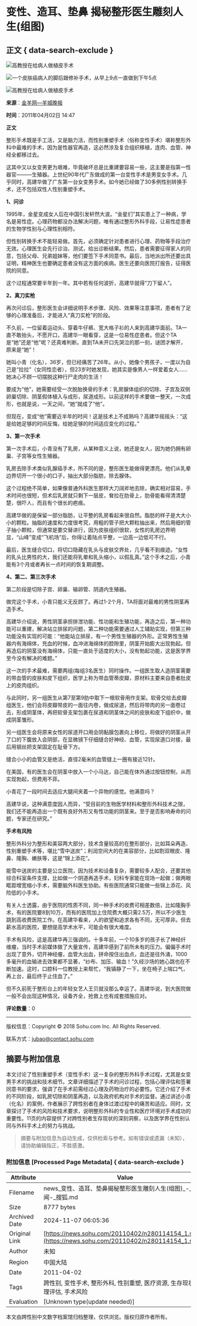 # 变性、造耳、垫鼻 揭秘整形医生雕刻人生(组图)

## 正文 { data-search-exclude }


![高教授在给病人做植皮手术](https://photocdn.sohu.com/20110402/Img280114162.jpg)

![一个皮肤癌病人的脚后跟修补手术，从早上9点一直做到下午5点](https://photocdn.sohu.com/20110402/Img280114161.jpg)

![高教授在给病人做植皮手术](https://photocdn.sohu.com/20110402/Img280114163.jpg)

**来源**：[金羊网—羊城晚报](https://www.ycwb.com/ePaper/ycwb/html/2011-04/02/content_1077412.htm)

**时间**：2011年04月02日 14:47

**正文**

整形手术既是手工活，又是脑力活，而性别重塑手术（俗称变性手术）堪称整形外科中最难的手术，因为是性器官再造，这必然涉及复合组织移植，连肉、血管、神经全都移过去。

这其中又以女变男更为艰难，毕竟破坏总是比重建要容易一些，这主要是指第一性器官———生殖器。上世纪90年代广东做成的第一台变性手术是男变女手术。几乎同时，高建华做了广东第一台女变男手术。如今她已经做了30多例性别转换手术，还不包括双性人性别重塑手术。

**1、问诊**

1995年，金星变成女人后在中国引发轩然大波。“金星们”其实患上了一种病，学名是易性症。心理药物都没办法解决问题，唯有通过整形外科手段，让易性症患者的生物学性别与心理性别相符。

但性别转换手术不能轻易做。首先，必须确定针对患者进行心理、药物等手段治疗无效。心理医生会先行诊治、测试，给出诊断结果。然后，患者需要征得家人的同意，包括父母、兄弟姐妹等，他们要签下手术同意书。最后，当地派出所还要出具证明，精神医生也要确定患者没有这方面的疾病。医生还要向医院打报告，征得医院的同意。

这个过程通常要半年到一年。其中若有任何波折，高建华就得“刀下留人”。

**2、真刀实枪**

再次问诊后，整形医生会详细说明手术步骤、风险、效果等注意事项，患者有了足够的心理准备后，才能进入“真刀实枪”的阶段。

不久前，一位留着运动头、穿着牛仔裤、宽大格子衫的人来到高建华面前。TA一直不敢抬头，不愿开口，高建华一眼看穿，这是一位易性症患者。但这个TA是“她”还是“他”呢？还真难判断。直到TA未开口先哭泣的那一刻，谜团才解开，原来是“她”！

她叫小青（化名），36岁，但已经痛苦了26年。从小，她像个男孩子，一度以为自己是“拉拉”（女同性恋者），但23岁时她发现，她其实是像男人一样爱着女人……她决心不顾一切摆脱这种行尸走肉的生活！

要成为“他”，她需要经受一次脱胎换骨的手术：乳房腺体组织的切除、子宫及双侧卵巢切除、阴茎假体植入与成形，尿道成形。以前这样的手术要做一整天，一次成形，也就是说，一天之间，“她”就成了“他”。

但现在，变成“他”需要近半年的时间！这是技术上不成熟吗？高建华摇摇头：“这是给她足够的时间反悔，给她足够的时间适应变化的过程。”

**3、第一次手术**

第一次手术后，小青没有了乳房，从某种意义上说，她还是女人，因为她仍拥有卵巢、子宫等女性生殖器。

乳房去除手术类似乳腺癌手术，所不同的是，整形医生能做得更漂亮。他们从乳晕边界切开一个很小的口子，抽出大部分脂肪，除去腺体。

这个过程绝不简单，如果像普通外科医生那样大刀阔斧地去除，确实相对容易，手术时间也很短，但术后乳房就只剩下一层皮，耷拉在肋骨上，肋骨能看得清清楚楚，很吓人，而且有个很长的疤痕。

高建华做的是保留一部分脂肪，让平整的乳房看起来很自然。脂肪的样子是大大小小的颗粒。抽脂的速度和力度很考究，用粗的管子把大颗粒抽出来，然后用细的管子抽小颗粒，但通常是要交替进行，因为皮肤组织很软，女性的乳房边界明显，“山峰”变成“飞机场”后，你得让着陆点平整，一边高一边低可不行。

最后，医生缝合切口，将切口隐藏在乳头与皮肤交界处，几乎看不到痕迹。“女性的乳头比男性的大，我们还能将乳晕和乳头缩小，以假乱真。”这个手术之后，小青能有3个月或者再长一点时间的恢复期调整。

**4、第二、第三次手术**

第二阶段是切除子宫、卵巢、输卵管、阴道内生殖器。

做完这个手术，小青只能义无反顾了。再过1-2个月，TA将面对最难的男性阴茎再造手术。

高建华介绍说，男性阴茎承担排泄功能、性功能和生殖功能，再造之后，第一种功能可以重建，解决站立排尿的问题，第二种功能需要通过人工辅助实现，但第三种功能没有实现的可能：“他能站立排尿，有一个男性生殖器的外形。正常男性生殖器内有海绵体，充血的时候，血冲进海绵体的腔隙里，阴茎开始膨大出现勃起。但再造后的阴茎没有海绵体，只能一直处于适度的大小，没有勃起功能，这是医学界至今没有解决的难题。”

这一次的手术最难，需要两组(每组3名医生）同时操作。一组医生取人造阴茎需要的带血管的皮肤和皮下组织，医学上称为带血管蒂皮瓣，原材料主要来自患者肚皮上的皮肉组织。

与此同时，另一组医生从第7至第9肋中取下一根软骨用作支架。软骨交给去皮瓣组医生，他们会将皮瓣带皮的一面往内卷，做成尿道，然后将带肉的另一面卷过去，形成阴茎体，再把软骨支架包裹在尿道和阴茎体之间的皮肤和皮下组织中，做成阴茎雏形。

另一组医生会将原来女性的尿道开口用会阴黏膜包裹向上移位，将做好的阴茎从开了口的下腹放入会阴部，在显微镜下仔细缝合好神经、血管，实现尿道口对接，最后用钢丝把支架固定在耻骨下方。

缝合小小的血管又是绝活，直径2毫米的血管缝上一圈有接近12针。

在美国，有的医生会在阴茎中放入一个小马达，自己能在体外通过按钮控制，从而实现勃起，但费用不菲。

小青花了一段时间去适应大腿间夹着一个异物的感觉。他满意吗？

高建华说，这种满意度因人而异，“受目前的生物医学材料和整形外科技术之限，我们还不能再造出一个既有良好外形又有性功能的阴茎来。至于是否影响寿命的问题，专家还在研究。”

**手术有风险**

整形外科分为整形和美容两大部分，技术含量较高的在整形部分，比如耳朵再造、性别重塑手术等，堪比“雪中送炭”；利润空间大的在美容部分，比如割双眼皮、隆鼻、隆胸、嫩肤等，这是“锦上添花”。

能雪中送炭的主要是公立医院，因为技术和设备复杂，需要较多人配合，还要其他综合科室条件支撑，比如做一个阴道再造手术，妇科专家能在现场一起做；做两眼眶距增宽缩小手术，需要脑外科医生协助。有些医院通常只能做一些锦上添花、风险低的小手术。

有关人士透露，由于医院的性质不同，同一种手术的收费可相差数倍，比如隆胸手术，有的医院要8到10万，而有的医院加上住院费大概只需2.5万，所以不少医生跳到高收费医院工作。在高建华看来，人的欲望和追求各有不同，无可厚非。但去薪水高的医院，要想提高学术水平，可能会有很大难度。

手术有风险，这是高建华再三强调的。十多年前，一个10多岁的孩子长了神经纤维瘤，当时手术前媒体做了大量宣传，高建华感到了前所未有的压力。偏偏手术时出现了意外，切开神经瘤，血管大出血，拼命按住出血点，血还是往外涌，1000多毫升的血输进去效果都不显著，“纱布、加压、输血！”久经沙场的她心跳也在不断加速。这时，口腔科一位教授上来帮忙，“我镇静了一下，坐在椅子上喘口气，再上台，最后终于止住血了。”

但不久前死于整形台上的年轻女艺人王贝就没那么幸运了。高建华说，到大医院做一般不会出现这种情况，设备齐全，抢救上也有成套措施应对。

**评论数量**：0

---

版权信息：Copyright © 2018 Sohu.com Inc. All Rights Reserved. 

联系方式：[jubao@contact.sohu.com](mailto:jubao@contact.sohu.com)
<!-- tcd_original_link https://news.sohu.com/20110402/n280114154_1.shtml -->
## 摘要与附加信息

<!-- tcd_abstract -->
本文讨论了性别重塑手术（变性手术）这一复杂的整形外科手术过程，尤其是女变男手术的挑战和技术细节。文章详细描述了手术的问诊过程，包括心理评估和签署同意书的要求，强调了在手术前需经过心理及药物治疗的必要性。它还介绍了手术的不同阶段，如乳房切除和阴茎再造，以及政府机构对手术的监督。通过讲述小青（化名）的案例，作者展示了跨性别者在身体过渡过程中的痛苦和适应。同时，文章探讨了手术的风险和技术要求，说明整形外科的专业性和医疗环境对手术成功的重要性。11页的内容提供了对跨性别者生存现状的深刻洞察，以及医学界在性别认同与外科手术上的努力与挑战。
<!-- tcd_abstract_end -->

> 摘要与附加信息为自动生成，仅供检索与参考。如有错误或遗漏（未知），请协助编辑指正，不胜感激。

### 附加信息 [Processed Page Metadata] { data-search-exclude }

| Attribute       | Value                                  |
|-----------------|----------------------------------------|
| Filename        | news_变性、造耳、垫鼻揭秘整形医生雕刻人生(组图)_-_新闻-_搜狐.md                             |
| Size            | 8777 bytes                           |
| Archived Date   | 2024-11-07 06:05:36                             |
| Original Link   | [https://news.sohu.com/20110402/n280114154_1.shtml](https://news.sohu.com/20110402/n280114154_1.shtml)                       |
| Author          | 未知                               |
| Region          | 中国大陆                               |
| Date            | 2011-04-02                                 |
| Tags            | 跨性别, 变性手术, 整形外科, 性别重塑, 医疗资源, 生存现状, 心理评估, 手术风险                                 |
| Evaluation            | [Unknown type(update needed)]                                 |
<!-- tcd_table_end -->

本文由跨性别中文数字档案馆归档整理，仅供浏览。版权归原作者所有。
